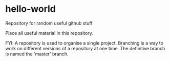 # hello-world
Repository for random useful github stuff

Place all useful material in this repository.

FYI: 
A repository is used to organise a single project. 
Branching is a way to work on different versions of a repository at one time. The definitive branch is named the 'master' branch.
